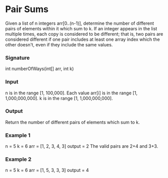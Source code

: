 # Pair Sums

Given a list of n integers arr[0..(n-1)], determine the number of different pairs of elements within it which sum to k.
If an integer appears in the list multiple times, each copy is considered to be different; that is, two pairs are considered different if one pair includes at least one array index which the other doesn't, even if they include the same values.

### Signature
int numberOfWays(int[] arr, int k)

### Input
n is in the range [1, 100,000].
Each value arr[i] is in the range [1, 1,000,000,000].
k is in the range [1, 1,000,000,000].
### Output
Return the number of different pairs of elements which sum to k.

### Example 1
n = 5
k = 6
arr = [1, 2, 3, 4, 3]
output = 2
The valid pairs are 2+4 and 3+3.

### Example 2
n = 5
k = 6
arr = [1, 5, 3, 3, 3]
output = 4